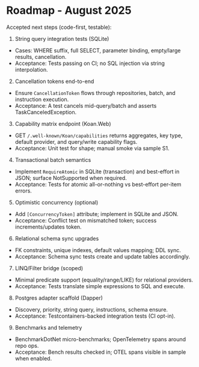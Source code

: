 # Roadmap - August 2025

Accepted next steps (code-first, testable):

1. String query integration tests (SQLite)

- Cases: WHERE suffix, full SELECT, parameter binding, empty/large results, cancellation.
- Acceptance: Tests passing on CI; no SQL injection via string interpolation.

2. Cancellation tokens end-to-end

- Ensure `CancellationToken` flows through repositories, batch, and instruction execution.
- Acceptance: A test cancels mid-query/batch and asserts TaskCanceledException.

3. Capability matrix endpoint (Koan.Web)

- GET `/.well-known/Koan/capabilities` returns aggregates, key type, default provider, and query/write capability flags.
- Acceptance: Unit test for shape; manual smoke via sample S1.

4. Transactional batch semantics

- Implement `RequireAtomic` in SQLite (transaction) and best-effort in JSON; surface NotSupported when required.
- Acceptance: Tests for atomic all-or-nothing vs best-effort per-item errors.

5. Optimistic concurrency (optional)

- Add `[ConcurrencyToken]` attribute; implement in SQLite and JSON.
- Acceptance: Conflict test on mismatched token; success increments/updates token.

6. Relational schema sync upgrades

- FK constraints, unique indexes, default values mapping; DDL sync.
- Acceptance: Schema sync tests create and update tables accordingly.

7. LINQ/Filter bridge (scoped)

- Minimal predicate support (equality/range/LIKE) for relational providers.
- Acceptance: Tests translate simple expressions to SQL and execute.

8. Postgres adapter scaffold (Dapper)

- Discovery, priority, string query, instructions, schema ensure.
- Acceptance: Testcontainers-backed integration tests (CI opt-in).

9. Benchmarks and telemetry

- BenchmarkDotNet micro-benchmarks; OpenTelemetry spans around repo ops.
- Acceptance: Bench results checked in; OTEL spans visible in sample when enabled.
